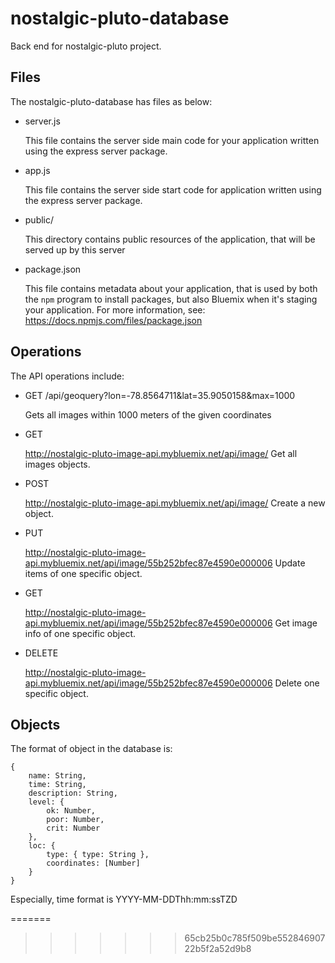 
# nostalgic-pluto-database

Back end for nostalgic-pluto project.

## Files

The nostalgic-pluto-database has files as below:

* server.js

	This file contains the server side main code for your application
	written using the express server package.
* app.js

	This file contains the server side start code for application
	written using the express server package.

* public/

	This directory contains public resources of the application, that will be
	served up by this server

* package.json

	This file contains metadata about your application, that is used by both
	the `npm` program to install packages, but also Bluemix when it's
	staging your application.  For more information, see:
	<https://docs.npmjs.com/files/package.json>
	
## Operations

The API operations include: 

* GET /api/geoquery?lon=-78.8564711&lat=35.9050158&max=1000

	Gets all images within 1000 meters of the given coordinates

* GET 

	http://nostalgic-pluto-image-api.mybluemix.net/api/image/          						Get all images objects.

* POST 

	http://nostalgic-pluto-image-api.mybluemix.net/api/image/  								Create a new object. 

* PUT 
	
	http://nostalgic-pluto-image-api.mybluemix.net/api/image/55b252bfec87e4590e000006          Update items of one specific object.

* GET 

	http://nostalgic-pluto-image-api.mybluemix.net/api/image/55b252bfec87e4590e000006          Get image info of one specific object.

* DELETE 

	http://nostalgic-pluto-image-api.mybluemix.net/api/image/55b252bfec87e4590e000006       Delete one specific object.

## Objects

The format of object in the database is:

	{
		name: String,
		time: String,
		description: String,
		level: {
			ok: Number,
			poor: Number,
			crit: Number
		},
		loc: {
			type: { type: String },
			coordinates: [Number]
		}
	}

Especially, time format is YYYY-MM-DDThh:mm:ssTZD

=======

>>>>>>> 65cb25b0c785f509be55284690722b5f2a52d9b8


